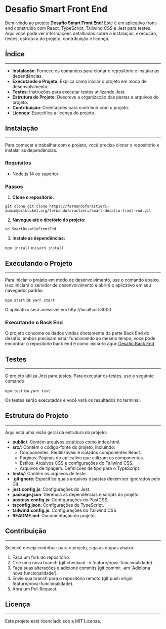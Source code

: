 # Desafio Smart Front End

Bem-vindo ao projeto **Desafio Smart Front End**! Este é um aplicativo front-end construído com React, TypeScript, Tailwind CSS e Jest para testes. Aqui você pode ver informações detalhadas sobre a instalação, execução, testes, estrutura do projeto, contribuição e licença.

## Índice
--------

* **Instalação**: Fornece os comandos para clonar o repositório e instalar as dependências.
* **Executando o Projeto**: Explica como iniciar o projeto em modo de desenvolvimento.
* **Testes**: Instruções para executar testes utilizando Jest.
* **Estrutura do Projeto**: Descreve a organização das pastas e arquivos do projeto.
* **Contribuição**: Orientações para contribuir com o projeto.
* **Licença**: Especifica a licença do projeto.

## Instalação
------------

Para começar a trabalhar com o projeto, você precisa clonar o repositório e instalar as dependências.

### Requisitos

* Node.js 14 ou superior

### Passos

1. **Clone o repositório:**

`git clone git clone https://fernandoforastieri-admin@bitbucket.org/fernandoforastieri/smart-desafio-front-end.git`

2. **Navegue até o diretório do projeto:**

`cd SmartDesafioFrontEnd`

3. **Instale as dependências:**

`npm install`
ou
`yarn install`

## Executando o Projeto
------------

Para iniciar o projeto em modo de desenvolvimento, use o comando abaixo. Isso iniciará o servidor de desenvolvimento e abrirá o aplicativo em seu navegador padrão.

`npm start`
ou
`yarn start`

O aplicativo será acessível em http://localhost:3000.

### Executando o Back End

O projeto consome os dados vindos diretamente da parte Back End do desafio, ambos precisam estar funcionando ao mesmo tempo, voce pode encontrar o repositorio back end e como inicia-lo aqui: [Desafio Back End](https://bitbucket.org/fernandoforastieri/smart-desafio-back-end/src/main/)

## Testes
------------

O projeto utiliza Jest para testes. Para executar os testes, use o seguinte comando:

`npm test`
ou
`yarn test`

Os testes serão executados e você verá os resultados no terminal.

## Estrutura do Projeto
---------------------

Aqui está uma visão geral da estrutura do projeto:

* **public/**: Contém arquivos estáticos como index.html.
* **src/**: Contém o código-fonte do projeto, incluindo:
	+ Componentes: Reutilizáveis e isolados componentes React.
	+ Páginas: Páginas do aplicativo que utilizam os componentes.
	+ Estilos: Arquivos CSS e configurações do Tailwind CSS.
	+ Arquivos de tipagem: Definições de tipo para o TypeScript.
* **tests/**: Contém os arquivos de teste.
* **.gitignore**: Especifica quais arquivos e pastas devem ser ignorados pelo Git.
* **jest.config.js**: Configurações do Jest.
* **package.json**: Gerencia as dependências e scripts do projeto.
* **postcss.config.js**: Configurações do PostCSS.
* **tsconfig.json**: Configurações do TypeScript.
* **tailwind.config.js**: Configurações do Tailwind CSS.
* **README.md**: Documentação do projeto.

## Contribuição
-------------

Se você deseja contribuir para o projeto, siga as etapas abaixo:

1. Faça um fork do repositório.
2. Crie uma nova branch (git checkout -b feature/nova-funcionalidade).
3. Faça suas alterações e adicione commits (git commit -am 'Adiciona nova funcionalidade').
4. Envie sua branch para o repositório remoto (git push origin feature/nova-funcionalidade).
5. Abra um Pull Request.

## Licença
---------

Este projeto está licenciado sob a MIT License.